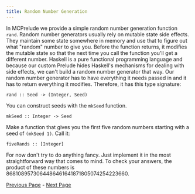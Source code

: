 ```yaml
---
title: Random Number Generation
---
```


In MCPrelude we provide a simple random number generation function
`rand`.  Random number generators usually rely on mutable state side effects.
They maintain some state somewhere in memory and use that to figure out what
"random" number to give you.  Before the function returns, it modifies the
mutable state so that the next time you call the function you'll get a
different number.  Haskell is a pure functional programming language and
because our custom Prelude hides Haskell's mechanisms for dealing with side
effects, we can't build a random number generator that way.  Our random number
generator has to have everything it needs passed in and it has to return
everything it modifies.  Therefore, it has this type signature:

    rand :: Seed -> (Integer, Seed)

You can construct seeds with the `mkSeed` function.

    mkSeed :: Integer -> Seed

Make a function that gives you the first five random numbers starting with a
seed of `(mkSeed 1)`.  Call it:

    fiveRands :: [Integer]

For now don't try to do anything fancy.  Just implement it in the most
straightforward way that comes to mind.  To check your answers, the product of
these numbers is 8681089573064486461641871805074254223660.

[Previous Page](set1.html) - [Next Page](ex1-2.html)
